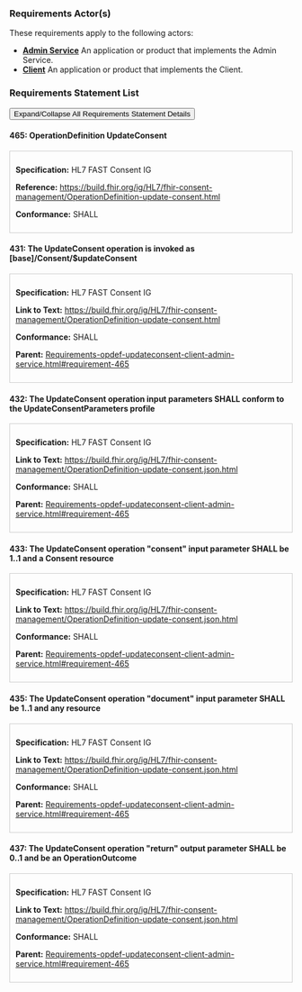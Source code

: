 
### Requirements Actor(s)

<p>These requirements apply to the following actors: </p>
<ul>
<li><b><a href="ActorDefinition-admin-service.html">Admin Service</a></b>&nbsp;An application or product that implements the Admin Service.</li>
<li><b><a href="ActorDefinition-client.html">Client</a></b>&nbsp;An application or product that implements the Client.</li>
</ul>

### Requirements Statement List

<p>
<button class="btn btn-info btn-lg btn-block" type="button" title="Click to Expand/Collapse All Requirements Statement Details" data-toggle="collapse" data-target="#req-465detail,#req-431detail,#req-432detail,#req-433detail,#req-435detail,#req-437detail" aria-expanded="false">Expand/Collapse All Requirements Statement Details</button>
</p>

#### <a id="requirement-465" title="Click to Open or Close Details" data-toggle="collapse" data-target="#req-465detail" aria-expanded="false">465:&nbsp;OperationDefinition UpdateConsent</a>

<div class="collapse" id="req-465detail">
<div class="card card-body" style="border:1px solid;border-color:#cccccc;padding:10px" markdown="1">
<p>
<b>Specification:</b>&nbsp;HL7 FAST Consent IG
</p>
<p>
<b>Reference:</b>&nbsp;<a href="https://build.fhir.org/ig/HL7/fhir-consent-management/OperationDefinition-update-consent.html">https://build.fhir.org/ig/HL7/fhir-consent-management/OperationDefinition-update-consent.html</a>
</p>
<p><b>Conformance:</b>&nbsp;SHALL</p>
</div>
</div>

#### <a id="requirement-431" title="Click to Open or Close Details" data-toggle="collapse" data-target="#req-431detail" aria-expanded="false">431:&nbsp;The UpdateConsent operation is invoked as [base]/Consent/$updateConsent</a>

<div class="collapse" id="req-431detail">
<div class="card card-body" style="border:1px solid;border-color:#cccccc;padding:10px" markdown="1">
<p>
<b>Specification:</b>&nbsp;HL7 FAST Consent IG
</p>
<p>
<b>Link to Text:</b>&nbsp;<a href="https://build.fhir.org/ig/HL7/fhir-consent-management/OperationDefinition-update-consent.html#:~:text=URL%3A%20%5Bbase%5D/Consent/%24updateConsent">https://build.fhir.org/ig/HL7/fhir-consent-management/OperationDefinition-update-consent.html</a>
</p>
<p><b>Conformance:</b>&nbsp;SHALL</p>
<p>
<b>Parent:</b>&nbsp;<a href="Requirements-opdef-updateconsent-client-admin-service.html#requirement-465">Requirements-opdef-updateconsent-client-admin-service.html#requirement-465</a>
</p>
</div>
</div>

#### <a id="requirement-432" title="Click to Open or Close Details" data-toggle="collapse" data-target="#req-432detail" aria-expanded="false">432:&nbsp;The UpdateConsent operation input parameters SHALL conform to the UpdateConsentParameters profile</a>

<div class="collapse" id="req-432detail">
<div class="card card-body" style="border:1px solid;border-color:#cccccc;padding:10px" markdown="1">
<p>
<b>Specification:</b>&nbsp;HL7 FAST Consent IG
</p>
<p>
<b>Link to Text:</b>&nbsp;<a href="https://build.fhir.org/ig/HL7/fhir-consent-management/OperationDefinition-update-consent.json.html#:~:text=%22inputProfile%22%20%3A%20%22http%3A//hl7.org/fhir/us/consent%2Dmanagement/StructureDefinition/UpdateConsentParameters%22">https://build.fhir.org/ig/HL7/fhir-consent-management/OperationDefinition-update-consent.json.html</a>
</p>
<p><b>Conformance:</b>&nbsp;SHALL</p>
<p>
<b>Parent:</b>&nbsp;<a href="Requirements-opdef-updateconsent-client-admin-service.html#requirement-465">Requirements-opdef-updateconsent-client-admin-service.html#requirement-465</a>
</p>
</div>
</div>

#### <a id="requirement-433" title="Click to Open or Close Details" data-toggle="collapse" data-target="#req-433detail" aria-expanded="false">433:&nbsp;The UpdateConsent operation "consent" input parameter SHALL be 1..1 and a Consent resource</a>

<div class="collapse" id="req-433detail">
<div class="card card-body" style="border:1px solid;border-color:#cccccc;padding:10px" markdown="1">
<p>
<b>Specification:</b>&nbsp;HL7 FAST Consent IG
</p>
<p>
<b>Link to Text:</b>&nbsp;<a href="https://build.fhir.org/ig/HL7/fhir-consent-management/OperationDefinition-update-consent.json.html#:~:text=%22name%22%20%3A%20%22consent%22%2C%0A%20%20%20%20%20%20%22use%22%20%3A%20%22in%22%2C%0A%20%20%20%20%20%20%22min%22%20%3A%201%2C%0A%20%20%20%20%20%20%22max%22%20%3A%20%221%22%2C%0A%20%20%20%20%20%20%22documentation%22%20%3A%20%22The%20Consent%20instance%20to%20update%20(see%20Input%20Parameters%20Profile%20for%20conformance)%22%2C%0A%20%20%20%20%20%20%22type%22%20%3A%20%22Consent%22">https://build.fhir.org/ig/HL7/fhir-consent-management/OperationDefinition-update-consent.json.html</a>
</p>
<p><b>Conformance:</b>&nbsp;SHALL</p>
<p>
<b>Parent:</b>&nbsp;<a href="Requirements-opdef-updateconsent-client-admin-service.html#requirement-465">Requirements-opdef-updateconsent-client-admin-service.html#requirement-465</a>
</p>
</div>
</div>

#### <a id="requirement-435" title="Click to Open or Close Details" data-toggle="collapse" data-target="#req-435detail" aria-expanded="false">435:&nbsp;The UpdateConsent operation "document" input parameter SHALL be 1..1 and any resource</a>

<div class="collapse" id="req-435detail">
<div class="card card-body" style="border:1px solid;border-color:#cccccc;padding:10px" markdown="1">
<p>
<b>Specification:</b>&nbsp;HL7 FAST Consent IG
</p>
<p>
<b>Link to Text:</b>&nbsp;<a href="https://build.fhir.org/ig/HL7/fhir-consent-management/OperationDefinition-update-consent.json.html#:~:text=%22name%22%20%3A%20%22document%22%2C%0A%20%20%20%20%20%20%22use%22%20%3A%20%22in%22%2C%0A%20%20%20%20%20%20%22min%22%20%3A%201%2C%0A%20%20%20%20%20%20%22max%22%20%3A%20%221%22%2C%0A%20%20%20%20%20%20%22documentation%22%20%3A%20%22Accompanying%20documentation%20for%20the%20Consent%20in%20the%20form%20of%20a%20DocumentReference%20or%20QuestionnaireResponse%20(see%20Input%20Parameters%20Profile%20for%20conformance)%22%2C%0A%20%20%20%20%20%20%22type%22%20%3A%20%22Resource%22">https://build.fhir.org/ig/HL7/fhir-consent-management/OperationDefinition-update-consent.json.html</a>
</p>
<p><b>Conformance:</b>&nbsp;SHALL</p>
<p>
<b>Parent:</b>&nbsp;<a href="Requirements-opdef-updateconsent-client-admin-service.html#requirement-465">Requirements-opdef-updateconsent-client-admin-service.html#requirement-465</a>
</p>
</div>
</div>

#### <a id="requirement-437" title="Click to Open or Close Details" data-toggle="collapse" data-target="#req-437detail" aria-expanded="false">437:&nbsp;The UpdateConsent operation "return" output parameter SHALL be 0..1 and be an OperationOutcome</a>

<div class="collapse" id="req-437detail">
<div class="card card-body" style="border:1px solid;border-color:#cccccc;padding:10px" markdown="1">
<p>
<b>Specification:</b>&nbsp;HL7 FAST Consent IG
</p>
<p>
<b>Link to Text:</b>&nbsp;<a href="https://build.fhir.org/ig/HL7/fhir-consent-management/OperationDefinition-update-consent.json.html#:~:text=%22name%22%20%3A%20%22return%22%2C%0A%20%20%20%20%20%20%22use%22%20%3A%20%22out%22%2C%0A%20%20%20%20%20%20%22min%22%20%3A%200%2C%0A%20%20%20%20%20%20%22max%22%20%3A%20%221%22%2C%0A%20%20%20%20%20%20%22documentation%22%20%3A%20%22Optional%20outcome%20of%20the%20operation%20call%22%2C%0A%20%20%20%20%20%20%22type%22%20%3A%20%22OperationOutcome%22">https://build.fhir.org/ig/HL7/fhir-consent-management/OperationDefinition-update-consent.json.html</a>
</p>
<p><b>Conformance:</b>&nbsp;SHALL</p>
<p>
<b>Parent:</b>&nbsp;<a href="Requirements-opdef-updateconsent-client-admin-service.html#requirement-465">Requirements-opdef-updateconsent-client-admin-service.html#requirement-465</a>
</p>
</div>
</div>


<br/>
